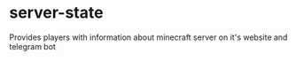 # server-state
Provides players with information about minecraft server on it's website and telegram bot
